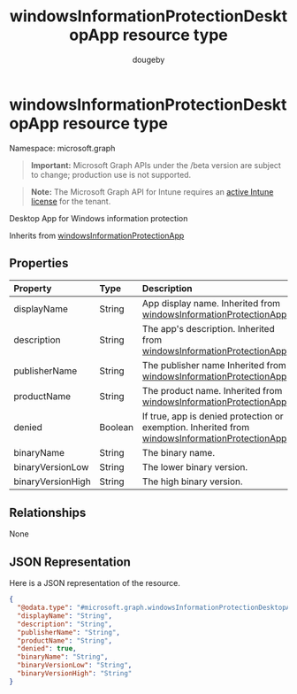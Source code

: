﻿---
title: "windowsInformationProtectionDesktopApp resource type"
description: "Desktop App for Windows information protection"
author: "dougeby"
localization_priority: Normal
ms.prod: "intune"
doc_type: resourcePageType
---

# windowsInformationProtectionDesktopApp resource type

Namespace: microsoft.graph

> **Important:** Microsoft Graph APIs under the /beta version are subject to change; production use is not supported.

> **Note:** The Microsoft Graph API for Intune requires an [active Intune license](https://go.microsoft.com/fwlink/?linkid=839381) for the tenant.

Desktop App for Windows information protection

Inherits from [windowsInformationProtectionApp](../resources/intune-mam-windowsinformationprotectionapp.md)

## Properties

| Property          | Type    | Description                                                                                                                                                  |
| :---------------- | :------ | :----------------------------------------------------------------------------------------------------------------------------------------------------------- |
| displayName       | String  | App display name. Inherited from [windowsInformationProtectionApp](../resources/intune-mam-windowsinformationprotectionapp.md)                               |
| description       | String  | The app's description. Inherited from [windowsInformationProtectionApp](../resources/intune-mam-windowsinformationprotectionapp.md)                          |
| publisherName     | String  | The publisher name Inherited from [windowsInformationProtectionApp](../resources/intune-mam-windowsinformationprotectionapp.md)                              |
| productName       | String  | The product name. Inherited from [windowsInformationProtectionApp](../resources/intune-mam-windowsinformationprotectionapp.md)                               |
| denied            | Boolean | If true, app is denied protection or exemption. Inherited from [windowsInformationProtectionApp](../resources/intune-mam-windowsinformationprotectionapp.md) |
| binaryName        | String  | The binary name.                                                                                                                                             |
| binaryVersionLow  | String  | The lower binary version.                                                                                                                                    |
| binaryVersionHigh | String  | The high binary version.                                                                                                                                     |

## Relationships

None

## JSON Representation

Here is a JSON representation of the resource.

<!-- {
  "blockType": "resource",
  "@odata.type": "microsoft.graph.windowsInformationProtectionDesktopApp"
}
-->

```json
{
  "@odata.type": "#microsoft.graph.windowsInformationProtectionDesktopApp",
  "displayName": "String",
  "description": "String",
  "publisherName": "String",
  "productName": "String",
  "denied": true,
  "binaryName": "String",
  "binaryVersionLow": "String",
  "binaryVersionHigh": "String"
}
```

